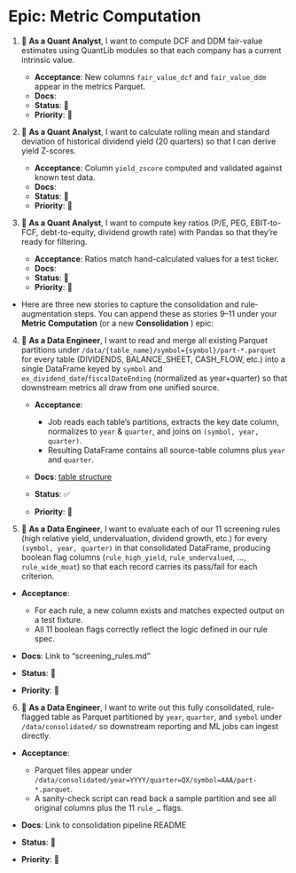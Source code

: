 # Epic: Metric Computation 

1. 🔴 **As a Quant Analyst**, I want to compute DCF and DDM fair-value estimates using QuantLib modules so that each company has a current intrinsic value.

   * **Acceptance**: New columns `fair_value_dcf` and `fair_value_ddm` appear in the metrics Parquet.
   *  **Docs**: 
   * **Status**: 🔴 
   * **Priority**: 🔴
  
2. 🔴 **As a Quant Analyst**, I want to calculate rolling mean and standard deviation of historical dividend yield (20 quarters) so that I can derive yield Z-scores.

   * **Acceptance**: Column `yield_zscore` computed and validated against known test data.
   *  **Docs**: 
   * **Status**: 🔴 
   * **Priority**: 🔴
  
3. 🔴 **As a Quant Analyst**, I want to compute key ratios (P/E, PEG, EBIT-to-FCF, debt-to-equity, dividend growth rate) with Pandas so that they’re ready for filtering.

   * **Acceptance**: Ratios match hand-calculated values for a test ticker.
   *  **Docs**: 
   * **Status**: 🔴 
   * **Priority**: 🔴
* Here are three new stories to capture the consolidation and rule‐augmentation steps. You can append these as stories 9–11 under your **Metric Computation** (or a new **Consolidation** ) epic:


4. 🔴 **As a Data Engineer**, I want to read and merge all existing Parquet partitions under `/data/{table_name}/symbol={symbol}/part-*.parquet` for every table (DIVIDENDS, BALANCE\_SHEET, CASH\_FLOW, etc.) into a single DataFrame keyed by `symbol` and `ex_dividend_date`/`fiscalDateEnding` (normalized as year+quarter) so that downstream metrics all draw from one unified source.

   * **Acceptance**:

     * Job reads each table’s partitions, extracts the key date column, normalizes to `year` & `quarter`, and joins on `(symbol, year, quarter)`.
     * Resulting DataFrame contains all source-table columns plus `year` and `quarter`.
   * **Docs**: [table structure](/docs/metric_computation/data_tables/README.md)
   * **Status**: ✅
   * **Priority**: 🔴

5. 🔴 **As a Data Engineer**, I want to evaluate each of our 11 screening rules (high relative yield, undervaluation, dividend growth, etc.) for every `(symbol, year, quarter)` in that consolidated DataFrame, producing boolean flag columns (`rule_high_yield`, `rule_undervalued`, …, `rule_wide_moat`) so that each record carries its pass/fail for each criterion.

* **Acceptance**:

  * For each rule, a new column exists and matches expected output on a test fixture.
  * All 11 boolean flags correctly reflect the logic defined in our rule spec.
* **Docs**: Link to “screening\_rules.md”
* **Status**: 🔴
* **Priority**: 🔴

6. 🔴 **As a Data Engineer**, I want to write out this fully consolidated, rule-flagged table as Parquet partitioned by `year`, `quarter`, and `symbol` under `/data/consolidated/` so downstream reporting and ML jobs can ingest directly.

* **Acceptance**:

  * Parquet files appear under `/data/consolidated/year=YYYY/quarter=QX/symbol=AAA/part-*.parquet`.
  * A sanity-check script can read back a sample partition and see all original columns plus the 11 `rule_…` flags.
* **Docs**: Link to consolidation pipeline README
* **Status**: 🔴
* **Priority**: 🔴
